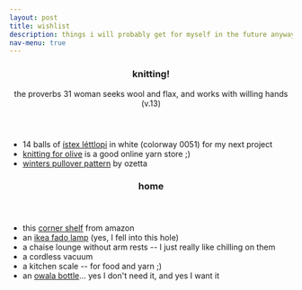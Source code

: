 ```yaml
---
layout: post
title: wishlist
description: things i will probably get for myself in the future anyways
nav-menu: true
---
```


<section id="one">
  <div class="inner">
    <header class="major">
      <h3>knitting!</h3>
    the proverbs 31 woman seeks wool and flax, and works with willing hands (v.13)
    </header>
    <ul>
    <li>14 balls of <a href="https://lindehobby.com/stex-503/stex-lttlopi-p1779">ístex léttlopi</a> in white (colorway 0051) for my next project</li>
    <li><a href="https://knittingforolive.com/">knitting for olive</a> is a good online yarn store ;)</li>
    <li><a href="https://www.ozettaknitwear.com/patterns/p/winters-pullover-knitting-pattern">winters pullover pattern</a> by ozetta</li>
    </ul>
  </div>
    <header class="major">
      <h3>home</h3>
    </header>
    <ul>
    <li>this <a href="https://a.co/d/bXPcdyy">corner shelf</a> from amazon</li>
    <li>an  <a href="https://www.ikea.com/us/en/p/fado-table-lamp-white-70096377/">ikea fado lamp</a> (yes, I fell into this hole)</li>
    <li>a chaise lounge without arm rests -- I just really like chilling on them</li>
    <li>a cordless vacuum</li>
    <li>a kitchen scale -- for food and yarn ;)</li>
    <li>an <a href="https://owalalife.com/products/freesip?Color=Shy+Marshmallow&Material=Stainless+Steel&Size=24oz&selectionType=local">owala bottle</a>... yes I don't need it, and yes I want it </li>
    </ul>
</section>
